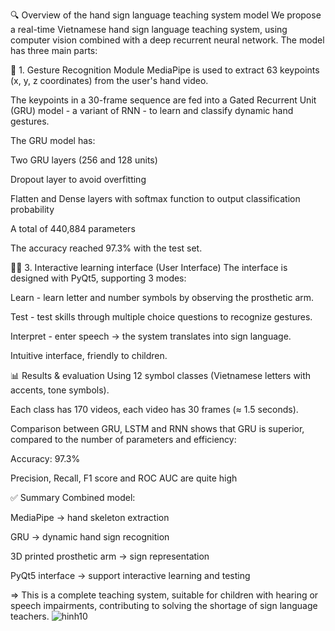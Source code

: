 🔍 Overview of the hand sign language teaching system model
We propose a real-time Vietnamese hand sign language teaching system, using computer vision combined with a deep recurrent neural network. The model has three main parts:

🧠 1. Gesture Recognition Module
MediaPipe is used to extract 63 keypoints (x, y, z coordinates) from the user's hand video.

The keypoints in a 30-frame sequence are fed into a Gated Recurrent Unit (GRU) model - a variant of RNN - to learn and classify dynamic hand gestures.

The GRU model has:

Two GRU layers (256 and 128 units)

Dropout layer to avoid overfitting

Flatten and Dense layers with softmax function to output classification probability

A total of 440,884 parameters

The accuracy reached 97.3% with the test set.

🧑‍🏫 3. Interactive learning interface (User Interface)
The interface is designed with PyQt5, supporting 3 modes:

Learn - learn letter and number symbols by observing the prosthetic arm.

Test - test skills through multiple choice questions to recognize gestures.

Interpret - enter speech → the system translates into sign language.

Intuitive interface, friendly to children.

📊 Results & evaluation
Using 12 symbol classes (Vietnamese letters with accents, tone symbols).

Each class has 170 videos, each video has 30 frames (≈ 1.5 seconds).

Comparison between GRU, LSTM and RNN shows that GRU is superior, compared to the number of parameters and efficiency:

Accuracy: 97.3%

Precision, Recall, F1 score and ROC AUC are quite high

✅ Summary
Combined model:

MediaPipe → hand skeleton extraction

GRU → dynamic hand sign recognition

3D printed prosthetic arm → sign representation

PyQt5 interface → support interactive learning and testing

=> This is a complete teaching system, suitable for children with hearing or speech impairments, contributing to solving the shortage of sign language teachers.
![hinh10](https://github.com/user-attachments/assets/b9552b8a-a909-4e80-8cce-cdb92b68594a)
